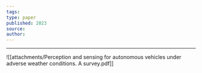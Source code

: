 ```yaml
---
tags: 
type: paper
published: 2023
source: 
author:
---
```

---

![[attachments/Perception and sensing for autonomous vehicles under adverse weather conditions. A survey.pdf]]